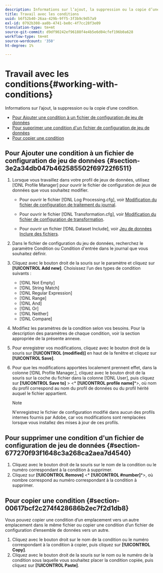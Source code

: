 ```yaml
---
description: Informations sur l’ajout, la suppression ou la copie d’une condition.
title: Travail avec les conditions
uuid: b6f52b40-26aa-429b-9ff5-3f3b9c9d57a9
exl-id: 0792b308-aa0b-4741-be0c-4f7cc28f3e09
translation-type: tm+mt
source-git-commit: d9df90242ef96188f4e4b5e6d04cfef196b0a628
workflow-type: tm+mt
source-wordcount: '350'
ht-degree: 1%

---
```


# Travail avec les conditions{#working-with-conditions}

Informations sur l’ajout, la suppression ou la copie d’une condition.

* [Pour Ajouter une condition à un fichier de configuration de jeu de données](../../../home/c-dataset-const-proc/c-conditions/c-work-cond.md#section-3e2a34db047b462585502f69722f6511)
* [Pour supprimer une condition d&#39;un fichier de configuration de jeu de données](../../../home/c-dataset-const-proc/c-conditions/c-work-cond.md#section-677270f93f1648c3a268ca2aea7d4540)
* [Pour copier une condition](../../../home/c-dataset-const-proc/c-conditions/c-work-cond.md#section-00617bcf2c274f428686b2ec7f2d1db8)

## Pour Ajouter une condition à un fichier de configuration de jeu de données {#section-3e2a34db047b462585502f69722f6511}

1. Lorsque vous travaillez dans votre profil de jeux de données, utilisez [!DNL Profile Manager] pour ouvrir le fichier de configuration de jeux de données que vous souhaitez modifier.

   * Pour ouvrir le fichier [!DNL Log Processing.cfg], voir [Modification du fichier de configuration de traitement du journal](../../../home/c-dataset-const-proc/c-log-proc-config-file/t-edit-log-proc-config-file.md#task-6a2fa1b735cb4eefad730f0a3a7858e5).

   * Pour ouvrir le fichier [!DNL Transformation.cfg], voir [Modification du fichier de configuration de transformation](../../../home/c-dataset-const-proc/c-trans-config-file/t-edit-trans-config-file.md#task-cfef4142c1bf4437a669d1fdc75cabbc).

   * Pour ouvrir un fichier [!DNL Dataset Include], voir [Jeu de données Inclure des fichiers](../../../home/c-dataset-const-proc/c-dataset-inc-files/c-abt-dataset-inc-files.md).

1. Dans le fichier de configuration du jeu de données, recherchez le paramètre Condition ou Condition d&#39;entrée dans le journal que vous souhaitez définir.
1. Cliquez avec le bouton droit de la souris sur le paramètre et cliquez sur **[!UICONTROL Add new]**. Choisissez l’un des types de condition suivants :

   * [!DNL Not Empty]
   * [!DNL String Match]
   * [!DNL Regular Expression]
   * [!DNL Range]
   * [!DNL And]
   * [!DNL Or]
   * [!DNL Neither]
   * [!DNL Compare]

1. Modifiez les paramètres de la condition selon vos besoins. Pour la description des paramètres de chaque condition, voir la section appropriée de la présente annexe.
1. Pour enregistrer vos modifications, cliquez avec le bouton droit de la souris sur **[!UICONTROL (modified)]** en haut de la fenêtre et cliquez sur **[!UICONTROL Save]**.

1. Pour que les modifications apportées localement prennent effet, dans la colonne [!DNL Profile Manager,], cliquez avec le bouton droit de la souris sur la coche du fichier dans la colonne [!DNL User], puis cliquez sur **[!UICONTROL Save to]** > &lt;* **[!UICONTROL profile name]***>, où nom du profil correspond au nom du profil de données ou du profil hérité auquel le fichier appartient.

   >[!NOTE]
   >
   >N&#39;enregistrez le fichier de configuration modifié dans aucun des profils internes fournis par Adobe, car vos modifications sont remplacées lorsque vous installez des mises à jour de ces profils.

## Pour supprimer une condition d&#39;un fichier de configuration de jeu de données {#section-677270f93f1648c3a268ca2aea7d4540}

1. Cliquez avec le bouton droit de la souris sur le nom de la condition ou le numéro correspondant à la condition à supprimer.
1. Cliquez sur **[!UICONTROL Remove]** &lt;* **[!UICONTROL #number]***>, où nombre correspond au numéro correspondant à la condition à supprimer.

## Pour copier une condition {#section-00617bcf2c274f428686b2ec7f2d1db8}

Vous pouvez copier une condition d’un emplacement vers un autre emplacement dans le même fichier ou copier une condition d’un fichier de configuration d’ensemble de données vers un autre.

1. Cliquez avec le bouton droit sur le nom de la condition ou le numéro correspondant à la condition à copier, puis cliquez sur **[!UICONTROL Copy]**.
1. Cliquez avec le bouton droit de la souris sur le nom ou le numéro de la condition sous laquelle vous souhaitez placer la condition copiée, puis cliquez sur **[!UICONTROL Paste]**.
